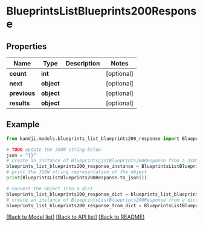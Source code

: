 # BlueprintsListBlueprints200Response


## Properties

Name | Type | Description | Notes
------------ | ------------- | ------------- | -------------
**count** | **int** |  | [optional] 
**next** | **object** |  | [optional] 
**previous** | **object** |  | [optional] 
**results** | **object** |  | [optional] 

## Example

```python
from kandji.models.blueprints_list_blueprints200_response import BlueprintsListBlueprints200Response

# TODO update the JSON string below
json = "{}"
# create an instance of BlueprintsListBlueprints200Response from a JSON string
blueprints_list_blueprints200_response_instance = BlueprintsListBlueprints200Response.from_json(json)
# print the JSON string representation of the object
print(BlueprintsListBlueprints200Response.to_json())

# convert the object into a dict
blueprints_list_blueprints200_response_dict = blueprints_list_blueprints200_response_instance.to_dict()
# create an instance of BlueprintsListBlueprints200Response from a dict
blueprints_list_blueprints200_response_from_dict = BlueprintsListBlueprints200Response.from_dict(blueprints_list_blueprints200_response_dict)
```
[[Back to Model list]](../README.md#documentation-for-models) [[Back to API list]](../README.md#documentation-for-api-endpoints) [[Back to README]](../README.md)


